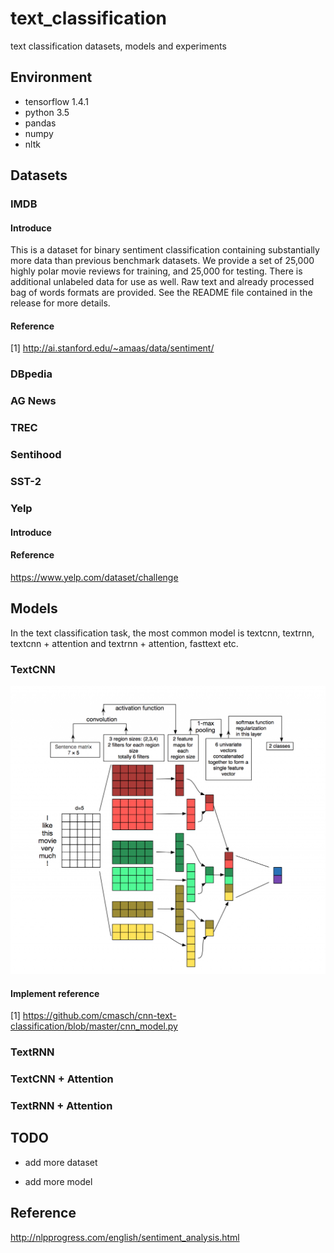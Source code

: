 # text_classification

text classification datasets, models and experiments

## Environment

- tensorflow 1.4.1
- python 3.5
- pandas
- numpy
- nltk

## Datasets

### IMDB

#### Introduce

This is a dataset for binary sentiment classification containing substantially more data than previous benchmark datasets. We provide a set of 25,000 highly polar movie reviews for training, and 25,000 for testing. There is additional unlabeled data for use as well. Raw text and already processed bag of words formats are provided. See the README file contained in the release for more details.

#### Reference

[1] http://ai.stanford.edu/~amaas/data/sentiment/


### DBpedia


### AG News

### TREC

### Sentihood

### SST-2



### Yelp

#### Introduce

#### Reference

https://www.yelp.com/dataset/challenge

## Models

In the text classification task, the most common model is textcnn, textrnn, textcnn + attention and textrnn + attention, fasttext etc.

### TextCNN

![text cnn](./assert/text_cnn_model.png)


#### Implement reference

[1] https://github.com/cmasch/cnn-text-classification/blob/master/cnn_model.py

### TextRNN



### TextCNN + Attention


### TextRNN + Attention





## TODO

- add more dataset

- add more model



## Reference



http://nlpprogress.com/english/sentiment_analysis.html




